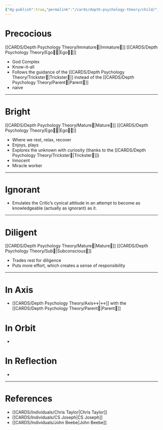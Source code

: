 ```yaml
---
{"dg-publish":true,"permalink":"/cards/depth-psychology-theory/child/","created":"2023-01-05T14:31:26.323+01:00","updated":"2023-05-02T21:04:17.039+02:00"}
---
```


# Precocious
[[CARDS/Depth Psychology Theory/Immature🐎\|Immature🐎]] [[CARDS/Depth Psychology Theory/Ego🙋‍♂️\|Ego🙋‍♂️]] 
- God Complex 
- Know-it-all 
- Follows the guidance of the [[CARDS/Depth Psychology Theory/Trickster🤡\|Trickster🤡]] instead of the [[CARDS/Depth Psychology Theory/Parent🤨\|Parent🤨]]   
- naive 
---
# Bright
[[CARDS/Depth Psychology Theory/Mature🐢\|Mature🐢]] [[CARDS/Depth Psychology Theory/Ego🙋‍♂️\|Ego🙋‍♂️]] 
- Where we rest, relax, recover 
- Enjoys, plays 
- Explores the unknown with curiosity (thanks to the [[CARDS/Depth Psychology Theory/Trickster🤡\|Trickster🤡]])
- Innocent 
- Miracle worker  
---
# Ignorant 
- Emulates the Critic’s cynical attitude in an attempt to become as knowledgeable (actually as ignorant) as it. 
---
# Diligent
[[CARDS/Depth Psychology Theory/Mature🐢\|Mature🐢]] [[CARDS/Depth Psychology Theory/Sub🤸\|Subconscious🤸]] 
- Trades rest for diligence 
- Puts more effort, which creates a sense of responsibility  

---
# In Axis 
- [[CARDS/Depth Psychology Theory/Axis↔️\|↔️]] with the [[CARDS/Depth Psychology Theory/Parent🤨\|Parent🤨]] 

# In Orbit 
- 
# In Reflection 
- 

--- 
# References 
- [[CARDS/Individuals/Chris Taylor\|Chris Taylor]]
- [[CARDS/Individuals/CS Joseph\|CS Joseph]] 
- [[CARDS/Individuals/John Beebe\|John Beebe]] 
